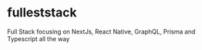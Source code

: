 # fulleststack

Full Stack focusing on NextJs, React Native, GraphQL, Prisma and Typescript all the way

